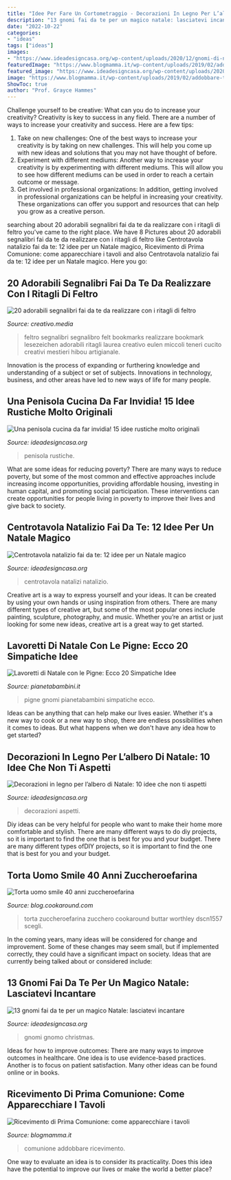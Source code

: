 ```yaml
---
title: "Idee Per Fare Un Cortometraggio - Decorazioni In Legno Per L’albero Di Natale: 10 Idee Che Non Ti Aspetti"
description: "13 gnomi fai da te per un magico natale: lasciatevi incantare"
date: "2022-10-22"
categories:
- "ideas"
tags: ["ideas"]
images:
- "https://www.ideadesigncasa.org/wp-content/uploads/2020/12/gnomi-di-natale-fai-da-te-12.jpg"
featuredImage: "https://www.blogmamma.it/wp-content/uploads/2019/02/addobbare-tavoli-ricevimento-prima-comunione-idee-e1550580728665.jpg"
featured_image: "https://www.ideadesigncasa.org/wp-content/uploads/2020/12/addobbi-in-legno-albero-di-natale-3.jpg"
image: "https://www.blogmamma.it/wp-content/uploads/2019/02/addobbare-tavoli-ricevimento-prima-comunione-idee-e1550580728665.jpg"
ShowToc: true
author: "Prof. Grayce Hammes"
---
```



Challenge yourself to be creative: What can you do to increase your creativity?
Creativity is key to success in any field. There are a number of ways to increase your creativity and success. Here are a few tips: 
1. Take on new challenges: One of the best ways to increase your creativity is by taking on new challenges. This will help you come up with new ideas and solutions that you may not have thought of before. 
2. Experiment with different mediums: Another way to increase your creativity is by experimenting with different mediums. This will allow you to see how different mediums can be used in order to reach a certain outcome or message. 
3. Get involved in professional organizations: In addition, getting involved in professional organizations can be helpful in increasing your creativity. These organizations can offer you support and resources that can help you grow as a creative person.

	

		
searching about 20 adorabili segnalibri fai da te da realizzare con i ritagli di feltro you've came to the right place. We have 8 Pictures about 20 adorabili segnalibri fai da te da realizzare con i ritagli di feltro like Centrotavola natalizio fai da te: 12 idee per un Natale magico, Ricevimento di Prima Comunione: come apparecchiare i tavoli and also Centrotavola natalizio fai da te: 12 idee per un Natale magico. Here you go:
		
    
## 20 Adorabili Segnalibri Fai Da Te Da Realizzare Con I Ritagli Di Feltro

<img loading=lazy src="https://img.wtvideo.com/images/article/list/25758_1.jpg" onerror="this.onerror=null;this.src='https://tse3.mm.bing.net/th?id=OIP.2Wxw0Bu9OrsQklSm7TutCQHaNM&amp;pid=15.1';" alt="20 adorabili segnalibri fai da te da realizzare con i ritagli di feltro">

_Source: creativo.media_

>feltro segnalibri segnalibro felt bookmarks realizzare bookmark lesezeichen adorabili ritagli laurea creativo eulen miccoli teneri cucito creativi mestieri hibou artigianale. 

	

Innovation is the process of expanding or furthering knowledge and understanding of a subject or set of subjects. Innovations in technology, business, and other areas have led to new ways of life for many people.

    
## Una Penisola Cucina Da Far Invidia! 15 Idee Rustiche Molto Originali

<img loading=lazy src="https://www.ideadesigncasa.org/wp-content/uploads/2020/01/penisola-cucina-originale-3.jpg" onerror="this.onerror=null;this.src='https://tse1.mm.bing.net/th?id=OIP.vMMTsnacRIuU5XAeR0OuBADIEs&amp;pid=15.1';" alt="Una penisola cucina da far invidia! 15 idee rustiche molto originali">

_Source: ideadesigncasa.org_

>penisola rustiche. 

	

What are some ideas for reducing poverty?
There are many ways to reduce poverty, but some of the most common and effective approaches include increasing income opportunities, providing affordable housing, investing in human capital, and promoting social participation. These interventions can create opportunities for people living in poverty to improve their lives and give back to society.

    
## Centrotavola Natalizio Fai Da Te: 12 Idee Per Un Natale Magico

<img loading=lazy src="https://www.ideadesigncasa.org/wp-content/uploads/2020/10/centrotavola-natalizi-fai-da-te-idee-2020-11.jpg" onerror="this.onerror=null;this.src='https://tse3.mm.bing.net/th?id=OIP.6Ds73M2NzWvRrB_cVTsDYgHaE6&amp;pid=15.1';" alt="Centrotavola natalizio fai da te: 12 idee per un Natale magico">

_Source: ideadesigncasa.org_

>centrotavola natalizi natalizio. 

	

Creative art is a way to express yourself and your ideas. It can be created by using your own hands or using inspiration from others. There are many different types of creative art, but some of the most popular ones include painting, sculpture, photography, and music. Whether you’re an artist or just looking for some new ideas, creative art is a great way to get started.

    
## Lavoretti Di Natale Con Le Pigne: Ecco 20 Simpatiche Idee

<img loading=lazy src="https://pianetabambini.it/wp-content/uploads/2017/11/Lavoretto-Gnomi-Pigne-03.jpg" onerror="this.onerror=null;this.src='https://tse3.mm.bing.net/th?id=OIP.a94pfclqfA7Qnl4AwAQr0QHaGx&amp;pid=15.1';" alt="Lavoretti di Natale con le Pigne: Ecco 20 Simpatiche Idee">

_Source: pianetabambini.it_

>pigne gnomi pianetabambini simpatiche ecco. 

	

Ideas can be anything that can help make our lives easier. Whether it's a new way to cook or a new way to shop, there are endless possibilities when it comes to ideas. But what happens when we don't have any idea how to get started? 

    
## Decorazioni In Legno Per L’albero Di Natale: 10 Idee Che Non Ti Aspetti

<img loading=lazy src="https://www.ideadesigncasa.org/wp-content/uploads/2020/12/addobbi-in-legno-albero-di-natale-3.jpg" onerror="this.onerror=null;this.src='https://tse2.mm.bing.net/th?id=OIP.zf0vu8vXMOx42cX53w8uZwHaEo&amp;pid=15.1';" alt="Decorazioni in legno per l’albero di Natale: 10 idee che non ti aspetti">

_Source: ideadesigncasa.org_

>decorazioni aspetti. 

	

Diy ideas can be very helpful for people who want to make their home more comfortable and stylish. There are many different ways to do diy projects, so it is important to find the one that is best for you and your budget. There are many different types ofDIY projects, so it is important to find the one that is best for you and your budget.

    
## Torta Uomo Smile 40 Anni Zuccheroefarina

<img loading=lazy src="https://blog.cookaround.com/zuccheroefarina/wp-content/uploads/2014/06/DSCN1557-429x300.jpg" onerror="this.onerror=null;this.src='https://tse1.mm.bing.net/th?id=OIP.1zXkjrin1TTnBMkJiw3bfAAAAA&amp;pid=15.1';" alt="Torta uomo smile 40 anni zuccheroefarina">

_Source: blog.cookaround.com_

>torta zuccheroefarina zucchero cookaround buttar worthley dscn1557 scegli. 

	

In the coming years, many ideas will be considered for change and improvement. Some of these changes may seem small, but if implemented correctly, they could have a significant impact on society. Ideas that are currently being talked about or considered include: 

    
## 13 Gnomi Fai Da Te Per Un Magico Natale: Lasciatevi Incantare

<img loading=lazy src="https://www.ideadesigncasa.org/wp-content/uploads/2020/12/gnomi-di-natale-fai-da-te-12.jpg" onerror="this.onerror=null;this.src='https://tse3.mm.bing.net/th?id=OIP.YkPSmnsZKz9_ihgoaNx3zAHaHa&amp;pid=15.1';" alt="13 gnomi fai da te per un magico Natale: lasciatevi incantare">

_Source: ideadesigncasa.org_

>gnomi gnomo сhristmas. 

	

Ideas for how to improve outcomes:
There are many ways to improve outcomes in healthcare. One idea is to use evidence-based practices. Another is to focus on patient satisfaction. Many other ideas can be found online or in books.

    
## Ricevimento Di Prima Comunione: Come Apparecchiare I Tavoli

<img loading=lazy src="https://www.blogmamma.it/wp-content/uploads/2019/02/addobbare-tavoli-ricevimento-prima-comunione-idee-e1550580728665.jpg" onerror="this.onerror=null;this.src='https://tse2.mm.bing.net/th?id=OIP.PTNYtWMyyEOmOIkg64jSTQHaE7&amp;pid=15.1';" alt="Ricevimento di Prima Comunione: come apparecchiare i tavoli">

_Source: blogmamma.it_

>comunione addobbare ricevimento. 

	

One way to evaluate an idea is to consider its practicality. Does this idea have the potential to improve our lives or make the world a better place?

